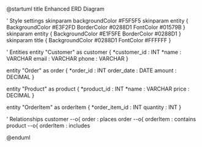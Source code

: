 @startuml
title Enhanced ERD Diagram

' Style settings
skinparam backgroundColor #F5F5F5
skinparam entity {
  BackgroundColor #E3F2FD
  BorderColor #0288D1
  FontColor #01579B
}
skinparam entity {
  BackgroundColor #E1F5FE
  BorderColor #0288D1
}
skinparam title {
  BackgroundColor #0288D1
  FontColor #FFFFFF
}

' Entities
entity "Customer" as customer {
  *customer_id : INT
  *name : VARCHAR
  email : VARCHAR
  phone : VARCHAR
}

entity "Order" as order {
  *order_id : INT
  order_date : DATE
  amount : DECIMAL
}

entity "Product" as product {
  *product_id : INT
  *name : VARCHAR
  price : DECIMAL
}

entity "OrderItem" as orderItem {
  *order_item_id : INT
  quantity : INT
}

' Relationships
customer --o{ order : places
order --o{ orderItem : contains
product --o{ orderItem : includes

@enduml
